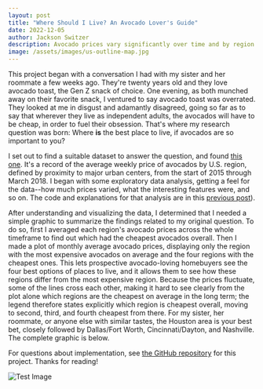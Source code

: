 ```yaml
---
layout: post
title: "Where Should I Live? An Avocado Lover's Guide"
date: 2022-12-05
author: Jackson Switzer
description: Avocado prices vary significantly over time and by region. If you want to live somewhere where avocados are cheap, this post will show you the best regions to choose and how avocado prices fluctuated in those regions over a three-year period (and, for comparison, in the region with the most expensive avocados).
image: /assets/images/us-outline-map.jpg
---
```


This project began with a conversation I had with my sister and her roommate a few weeks ago. They're twenty years old and they love avocado toast, the Gen Z snack of choice. One evening, as both munched away on their favorite snack, I ventured to say avocado toast was overrated. They looked at me in disgust and adamantly disagreed, going so far as to say that wherever they live as independent adults, the avocados will have to be cheap, in order to fuel their obsession. That's where my research question was born: Where **is** the best place to live, if avocados are so important to you?

I set out to find a suitable dataset to answer the question, and found [this one](https://www.kaggle.com/datasets/neuromusic/avocado-prices). It's a record of the average weekly price of avocados by U.S. region, defined by proximity to major urban centers, from the start of 2015 through March 2018. I began with some exploratory data analysis, getting a feel for the data--how much prices varied, what the interesting features were, and so on. The code and explanations for that analysis are in this [previous post](https://jacksonswitzer.github.io/statistically-insignificant/2022/11/13/Exploring-Avocados.html)).

After understanding and visualizing the data, I determined that I needed a simple graphic to summarize the findings related to my original question. To do so, first I averaged each region's avocado prices across the whole timeframe to find out which had the cheapest avocados overall. Then I made a plot of monthly average avocado prices, displaying only the region with the most expensive avocados on average and the four regions with the cheapest ones. This lets prospective avocado-loving homebuyers see the four best options of places to live, and it allows them to see how these regions differ from the most expensive region. Because the prices fluctuate, some of the lines cross each other, making it hard to see clearly from the plot alone which regions are the cheapest on average in the long term; the legend therefore states explicitly which region is cheapest overall, moving to second, third, and fourth cheapest from there. For my sister, her roommate, or anyone else with similar tastes, the Houston area is your best bet, closely followed by Dallas/Fort Worth, Cincinnati/Dayton, and Nashville. The complete graphic is below.

For questions about implementation, see [the GitHub repository](https://github.com/jacksonswitzer/avocado_eda/tree/master) for this project. Thanks for reading!

![Test Image](https://raw.githubusercontent.com/jacksonswitzer/statistically-insignificant/main/assets/images/datastory.png)
